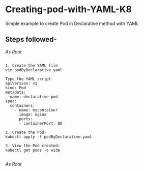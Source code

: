 # Creating-pod-with-YAML-K8
Simple example to create Pod in Declarative method with YAML

## Steps followed-
*As Root*
```

1. Create the YAML file
vim podByDeclarative.yaml 

Type the YAML script-
apiVersion: v1
kind: Pod
metadata:
  name: declarative-pod
spec:
  containers:
    - name: mycontainer
      image: nginx
      ports:
      - containerPort: 80
      
2. Create the Pod-
kubectl apply -f podByDeclarative.yaml
 
3. View the Pod created:
kubectl get pods -o wide
 
 ```
*As Root*

